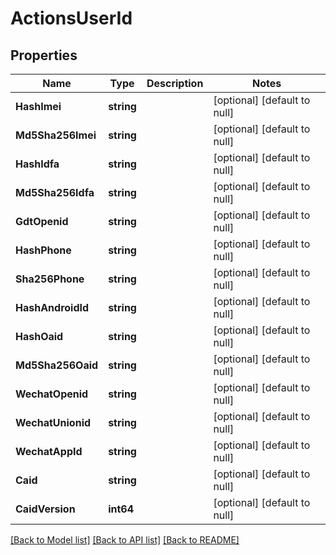# ActionsUserId

## Properties
Name | Type | Description | Notes
------------ | ------------- | ------------- | -------------
**HashImei** | **string** |  | [optional] [default to null]
**Md5Sha256Imei** | **string** |  | [optional] [default to null]
**HashIdfa** | **string** |  | [optional] [default to null]
**Md5Sha256Idfa** | **string** |  | [optional] [default to null]
**GdtOpenid** | **string** |  | [optional] [default to null]
**HashPhone** | **string** |  | [optional] [default to null]
**Sha256Phone** | **string** |  | [optional] [default to null]
**HashAndroidId** | **string** |  | [optional] [default to null]
**HashOaid** | **string** |  | [optional] [default to null]
**Md5Sha256Oaid** | **string** |  | [optional] [default to null]
**WechatOpenid** | **string** |  | [optional] [default to null]
**WechatUnionid** | **string** |  | [optional] [default to null]
**WechatAppId** | **string** |  | [optional] [default to null]
**Caid** | **string** |  | [optional] [default to null]
**CaidVersion** | **int64** |  | [optional] [default to null]

[[Back to Model list]](../README.md#documentation-for-models) [[Back to API list]](../README.md#documentation-for-api-endpoints) [[Back to README]](../README.md)


